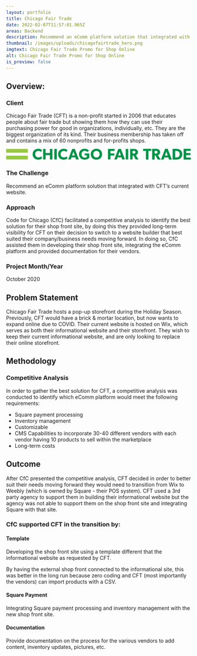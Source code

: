 ```yaml
---
layout: portfolio
title: Chicago Fair Trade
date: 2022-02-07T11:57:01.965Z
areas: Backend
description: Recommend an eComm platform solution that integrated with CFT’s current website
thumbnail: /images/uploads/chicagofairtrade_hero.png
imgtext: Chicago Fair Trade Promo for Shop Online
alt: Chicago Fair Trade Promo for Shop Online
is_preview: false
---
```

## Overview:

### Client

Chicago Fair Trade (CFT) is a non-profit started in 2006 that educates people about fair trade but showing them how they can use their purchasing power for good in organizations, individually, etc. They are the biggest organization of its kind. Their business membership has taken off and contains a mix of 60 nonprofits and for-profits shops.

![Chicago Fair Trade Logo](/images/uploads/wide-logo-green.svg "Chicago Fair Trade Logo")

### The Challenge

Recommend an eComm platform solution that integrated with CFT’s current website.

### Approach

Code for Chicago (CfC) facilitated a competitive analysis to identify the best solution for their shop front site, by doing this they provided long-term visibility for CFT on their decision to switch to a website builder that best suited their company/business needs moving forward. In doing so, CfC assisted them in developing their shop front site, integrating the eComm platform and provided documentation for their vendors.

### Project Month/Year

October 2020

## Problem Statement

Chicago Fair Trade hosts a pop-up storefront during the Holiday Season. Previously, CFT would have a brick & mortar location, but now wants to expand online due to COVID. Their current website is hosted on Wix, which serves as both their informational website and their storefront. They wish to keep their current informational website, and are only looking to replace their online storefront. 

## Methodology

### Competitive Analysis

In order to gather the best solution for CFT, a competitive analysis was conducted to identify which eComm platform would meet the following requirements: 

* Square payment processing
* Inventory management
* Customizable
* CMS Capabilities to incorporate 30-40 different vendors with each vendor having 10 products to sell within the marketplace
* Long-term costs

## Outcome

After CfC presented the competitive analysis, CFT decided in order to better suit their needs moving forward they would need to transition from Wix to Weebly (which is owned by Square - their POS system). CFT used a 3rd party agency to support them in building their informational website but the agency was not able to support them on the shop front site and integrating Square with that site.

### CfC supported CFT in the transition by:

#### Template

Developing the shop front site using a template different that the informational website as requested by CFT.

By having the external shop front connected to the informational site, this was better in the long run because zero coding and CFT (most importantly the vendors) can import products with a CSV.

#### Square Payment

Integrating Square payment processing and inventory management with the new shop front site.

#### Documentation

Provide documentation on the process for the various vendors to add content, inventory updates, pictures, etc.